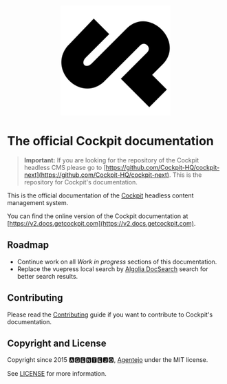 <p align="center">
    <a href="https://getcockpit.com" target="_blank"><img src="/docs/.vuepress/public/images/logo.svg" width="256"></a>
</p>

# The official Cockpit documentation

> **Important:** If you are looking for the repository of the Cockpit headless CMS please go to [https://github.com/Cockpit-HQ/cockpit-next](https://github.com/Cockpit-HQ/cockpit-next). This is the repository for Cockpit's documentation.

This is the official documentation of the [Cockpit](https://github.com/Cockpit-HQ/cockpit-next) headless content management system. 

You can find the online version of the Cockpit documentation at [https://v2.docs.getcockpit.com](https://v2.docs.getcockpit.com).

## Roadmap

* Continue work on all *Work in progress* sections of this documentation.
* Replace the vuepress local search by [Algolia DocSearch](https://v2.vuepress.vuejs.org/reference/plugin/docsearch.html#install) search for better search results.

## Contributing

Please read the [Contributing](CONTRIBUTING.md) guide if you want to contribute to Cockpit's documentation.

## Copyright and License

Copyright since 2015 🅰🅶🅴🅽🆃🅴🅹🅾, [Agentejo](https://agentejo.com) under the MIT license.

See [LICENSE](LICENSE) for more information.
